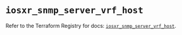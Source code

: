 # `iosxr_snmp_server_vrf_host`

Refer to the Terraform Registry for docs: [`iosxr_snmp_server_vrf_host`](https://registry.terraform.io/providers/ciscodevnet/iosxr/0.6.0/docs/resources/snmp_server_vrf_host).
